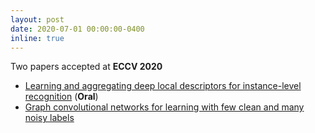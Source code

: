 ```yaml
---
layout: post
date: 2020-07-01 00:00:00-0400
inline: true
---
```


Two papers accepted at **ECCV 2020**

- [Learning and aggregating deep local descriptors for instance-level recognition](https://arxiv.org/abs/2007.13172) (**Oral**) 
- [Graph convolutional networks for learning with
few clean and many noisy labels](https://arxiv.org/pdf/1910.00324.pdf)